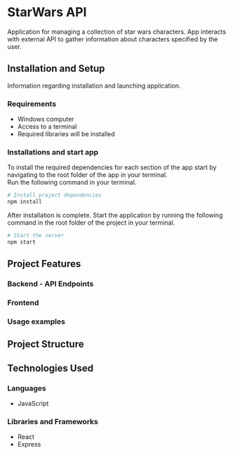 # StarWars API

Application for managing a collection of star wars characters. App interacts with external API to gather information about characters specified by the user.

## Installation and Setup
Information regarding installation and launching application.

### Requirements
- Windows computer
- Access to a terminal
- Required libraries will be installed

### Installations and start app
To install the required dependencies for each section of the app start by navigating to the root folder of the app in your terminal.  
Run the following command in your terminal.

```bash
# Install project dependencies
npm install

```
After installation is complete. Start the application by running the following command in the root folder of the project in your terminal.

```bash
# Start the server
npm start
```

## Project Features

### Backend - API Endpoints

### Frontend

### Usage examples

## Project Structure

## Technologies Used

### Languages
- JavaScript

### Libraries and Frameworks
- React
- Express

